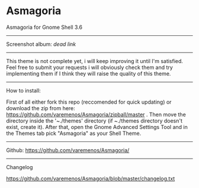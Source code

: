 Asmagoria
=========

Asmagoria for Gnome Shell 3.6

--------------------------------------------------------------------------------------------

Screenshot album: *dead link*

--------------------------------------------------------------------------------------------

This theme is not complete yet, i will keep improving it until I'm satisfied. Feel free to submit your requests i will obviously check them and try implementing them if I think they will raise the quality of this theme.

--------------------------------------------------------------------------------------------

How to install:

First of all either fork this repo (reccomended for quick updating) or download the zip from here: https://github.com/varemenos/Asmagoria/zipball/master .
Then move the directory inside the '~./themes' directory (if ~./themes directory doesn't exist, create it).
After that, open the Gnome Advanced Settings Tool and in the Themes tab pick "Asmagoria" as your Shell Theme.

--------------------------------------------------------------------------------------------

Github:
https://github.com/varemenos/Asmagoria/

--------------------------------------------------------------------------------------------

Changelog

https://github.com/varemenos/Asmagoria/blob/master/changelog.txt

